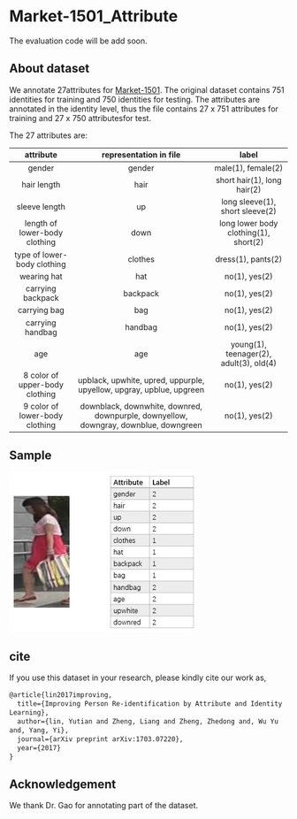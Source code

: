 # Market-1501_Attribute

The evaluation code will be add soon.

## About dataset
We annotate 27attributes for [Market-1501](http://www.liangzheng.org/Project/project_reid.html). 
The original dataset contains 751 identities for training and 750 identities for testing. 
The attributes are annotated in the identity level, 
thus the file contains 27 x 751 attributes for training and 27 x 750 attributesfor test.

The 27 attributes are: 

| attribute | representation in file | label |
| :----: | :----: | :----: |
| gender | gender | male(1), female(2) |
| hair length | hair| short hair(1), long hair(2)    |
| sleeve length | up | long sleeve(1), short sleeve(2) |
| length of lower-body clothing | down | long lower body clothing(1), short(2)    |
| type of lower-body clothing| clothes| dress(1), pants(2)    |
| wearing hat| hat | no(1), yes(2) |
| carrying backpack| backpack | no(1), yes(2) |
| carrying bag| bag | no(1), yes(2) |
| carrying handbag| handbag | no(1), yes(2) |
| age| age | young(1), teenager(2), adult(3), old(4) |
| 8 color of upper-body clothing| upblack, upwhite, upred, uppurple, upyellow, upgray, upblue, upgreen | no(1), yes(2) |
| 9 color of lower-body clothing| downblack, downwhite, downred, downpurple, downyellow, downgray, downblue, downgreen | no(1), yes(2) |

## Sample

![](sample_image.jpg)

## cite

If you use this dataset in your research, please kindly cite our work as,
```
@article{lin2017improving,
  title={Improving Person Re-identification by Attribute and Identity Learning},
  author={lin, Yutian and Zheng, Liang and Zheng, Zhedong and, Wu Yu and, Yang, Yi},
  journal={arXiv preprint arXiv:1703.07220},
  year={2017}
}
```

## Acknowledgement

We thank Dr. Gao for annotating part of the dataset.
